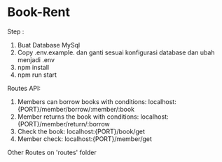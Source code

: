 # Book-Rent
Step :
1. Buat Database MySql
2. Copy .env.example. dan ganti sesuai konfigurasi database dan ubah menjadi .env 
3. npm install
4. npm run start

Routes API:
1. Members can borrow books with conditions:
localhost:{PORT}/member/borrow/:member/:book
2. Member returns the book with conditions:
localhost:{PORT}/member/return/:borrow
3. Check the book:
localhost:{PORT}/book/get
4. Member check:
localhost:{PORT}/member/get

Other Routes on 'routes' folder

